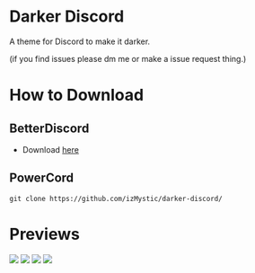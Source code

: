 # Darker Discord
A theme for Discord to make it darker.

(if you find issues please dm me or make a issue request thing.)

# How to Download

## BetterDiscord
- Download [here](https://github.com/izMystic/darker-discord/releases/download/v2.0/DarkerDiscord.theme.css)

## PowerCord
`git clone https://github.com/izMystic/darker-discord/`

# Previews
<img src="https://cdn.discordapp.com/attachments/597547377435344896/790032825751306240/unknown.png"/>
<img src="https://cdn.discordapp.com/attachments/597547377435344896/790032310891184148/unknown.png"/>
<img src="https://cdn.discordapp.com/attachments/597547377435344896/790032489992421406/unknown.png"/>
<img src="https://cdn.discordapp.com/attachments/597547377435344896/790032796575072256/unknown.png"/>
